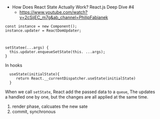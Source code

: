 - How Does React State Actually Work? React.js Deep Dive #4
  - https://www.youtube.com/watch?v=2cSijEC_m7g&ab_channel=PhilipFabianek


```
const instance = new Component();
instance.updater = ReactDomUpdater;



setStatee(...args) {
  this.updater.enqueueSetState(this. ...args);
}
```
In hooks
```
  useState(initialState){
     return React.__currentDispatcher.useState(initialState)
  }
```

When we call `setState`, React add the passed data to a `queue`, 
The updates a handled one by one, but the changes are all applied at the same time.
1. render phase, calcuates the new sate
2. commit, synchronous
